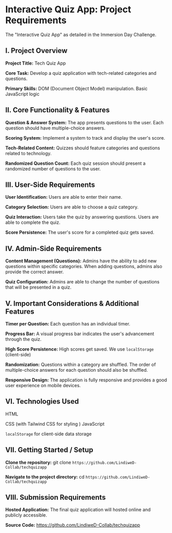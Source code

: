 # Interactive Quiz App: Project Requirements
The "Interactive Quiz App" as detailed in the Immersion Day Challenge.

## Ⅰ. Project Overview

**Project Title:** Tech Quiz App

**Core Task:** Develop a quiz application with tech-related categories and questions.

**Primary Skills:**
DOM (Document Object Model) manipulation.
Basic JavaScript logic

## Ⅱ. Core Functionality & Features
**Question & Answer System:**
The app presents questions to the user.
Each question should have multiple-choice answers.

**Scoring System:** Implement a system to track and display the user's score.

**Tech-Related Content:** Quizzes should feature categories and questions related to technology.

**Randomized Question Count:** Each quiz session should present a randomized number of questions to the user.

## Ⅲ. User-Side Requirements
**User Identification:** Users are able to enter their name.

**Category Selection:** Users are able to choose a quiz category.

**Quiz Interaction:**
Users take the quiz by answering questions.
Users are able to complete the quiz.

**Score Persistence:** The user's score for a completed quiz gets saved.

## Ⅳ. Admin-Side Requirements
**Content Management (Questions):**
Admins have the ability to add new questions within specific categories.
When adding questions, admins also provide the correct answer.

**Quiz Configuration:** Admins are able to change the number of questions that will be presented in a quiz.

## Ⅴ. Important Considerations & Additional Features
**Timer per Question:** Each question has an individual timer.

**Progress Bar:** A visual progress bar indicates the user's advancement through the quiz.

**High Score Persistence:**
High scores get saved.
We use `localStorage` (client-side)

**Randomization:**
Questions within a category are shuffled.
The order of multiple-choice answers for each question should also be shuffled.

**Responsive Design:** The application is fully responsive and provides a good user experience on mobile devices.

## Ⅵ. Technologies Used
HTML

CSS (with Tailwind CSS for styling
)
JavaScript 

`localStorage` for client-side data storage

## Ⅶ. Getting Started / Setup
**Clone the repository:**
git clone `https://github.com/LindiweD-Collab/techquizapp`


**Navigate to the project directory:**
cd `https://github.com/LindiweD-Collab/techquizapp`


## Ⅷ. Submission Requirements
**Hosted Application:** The final quiz application will hosted online and publicly accessible.

**Source Code:** https://github.com/LindiweD-Collab/techquizapp

